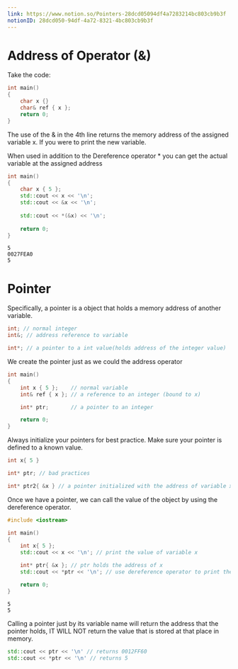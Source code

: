 ```yaml
---
link: https://www.notion.so/Pointers-28dcd05094df4a7283214bc803cb9b3f
notionID: 28dcd050-94df-4a72-8321-4bc803cb9b3f
---
```


# Address of Operator (&)

Take the code:
```cpp
int main()
{
    char x {}
    char& ref { x };
    return 0;
}
```
The use of the & in the 4th line returns the memory address of the assigned variable x. If you were to print the new variable. 

When used in addition to the Dereference operator * you can get the actual variable at the assigned address

```cpp
int main()
{
	char x { 5 };
	std::cout << x << '\n';
	std::cout << &x << '\n';
	
	std::cout << *(&x) << '\n';
	
	return 0;
}
```
```
5
0027FEA0
5
```
# Pointer 

Specifically, a pointer is a object that holds a memory address of another variable. 

```cpp
int; // normal integer
int&; // address reference to variable

int*; // a pointer to a int value(holds address of the integer value)
```

We create the pointer just as we could the address operator

```cpp
int main()
{
    int x { 5 };    // normal variable
    int& ref { x }; // a reference to an integer (bound to x)

    int* ptr;       // a pointer to an integer

    return 0;
}
```

Always initialize your pointers for best practice. Make sure your pointer is defined to a known value.

```cpp 
int x{ 5 }

int* ptr; // bad practices

int* ptr2{ &x } // a pointer initialized with the address of variable x
``` 

Once we have a pointer, we can call the value of the object by using the dereference operator.

```cpp
#include <iostream>

int main()
{
    int x{ 5 };
    std::cout << x << '\n'; // print the value of variable x

    int* ptr{ &x }; // ptr holds the address of x
    std::cout << *ptr << '\n'; // use dereference operator to print the value at the address that ptr is holding (which is x's address)

    return 0;
}
```
```
5
5
```

Calling a pointer just by its variable name will return the address that the pointer holds, IT WILL NOT return the value that is stored at that place in memory.

```cpp
std::cout << ptr << '\n' // returns 0012FF60
std::cout << *ptr << '\n' // returns 5
```
